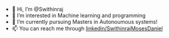 - 👋 Hi, I’m @Swithinraj
- 👀 I’m interested in Machine learning and programming
- 🌱 I’m currently pursuing Masters in Autonoumous systems!
- 📫 You can reach me through [linkedin/SwithinrajMosesDaniel](https://www.linkedin.com/in/swithinrajmosesdaniel/)


